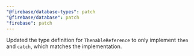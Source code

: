 ```yaml
---
"@firebase/database-types": patch
"@firebase/database": patch
"firebase": patch
---
```


Updated the type definition for `ThenableReference` to only implement `then` and `catch`, which matches the implementation.
